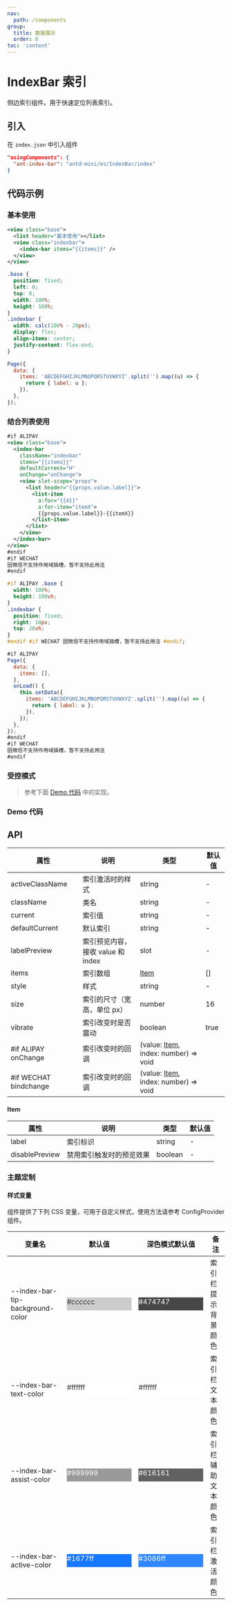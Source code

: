 ```yaml
---
nav:
  path: /components
group:
  title: 数据展示
  order: 8
toc: 'content'
---
```


# IndexBar 索引

侧边索引组件。用于快速定位列表索引。

## 引入

在 `index.json` 中引入组件

```json
"usingComponents": {
  "ant-index-bar": "antd-mini/es/IndexBar/index"
}
```

## 代码示例

### 基本使用

```xml
<view class="base">
  <list header="基本使用"></list>
  <view class="indexbar">
    <index-bar items="{{items}}" />
  </view>
</view>
```

```css
.base {
  position: fixed;
  left: 0;
  top: 0;
  width: 100%;
  height: 100%;
}
.indexbar {
  width: calc(100% - 20px);
  display: flex;
  align-items: center;
  justify-content: flex-end;
}
```

```js
Page({
  data: {
    items: 'ABCDEFGHIJKLMNOPQRSTUVWXYZ'.split('').map((u) => {
      return { label: u };
    }),
  },
});
```

### 结合列表使用

```xml
#if ALIPAY
<view class="base">
  <index-bar
    className="indexbar"
    items="{{items}}"
    defaultCurrent="H"
    onChange="onChange">
    <view slot-scope="props">
      <list header="{{props.value.label}}">
        <list-item
          a:for="{{4}}"
          a:for-item="itemX">
          {{props.value.label}}-{{itemX}}
        </list-item>
      </list>
    </view>
  </index-bar>
</view>
#endif
#if WECHAT
因微信不支持作用域插槽，暂不支持此用法
#endif
```

```css
#if ALIPAY .base {
  width: 100%;
  height: 100vh;
}
.indexbar {
  position: fixed;
  right: 10px;
  top: 20vh;
}
#endif #if WECHAT 因微信不支持作用域插槽，暂不支持此用法 #endif;
```

```js
#if ALIPAY
Page({
  data: {
    items: [],
  },
  onLoad() {
    this.setData({
      items: 'ABCDEFGHIJKLMNOPQRSTUVWXYZ'.split('').map((u) => {
        return { label: u };
      }),
    });
  },
});
#endif
#if WECHAT
因微信不支持作用域插槽，暂不支持此用法
#endif
```

### 受控模式

> 参考下面 [Demo 代码](#demo-代码) 中的实现。

### Demo 代码

<code src='../../demo/pages/IndexBar/index'></code>

## API

| 属性                   | 说明                              | 类型                                          | 默认值 |
| ---------------------- | --------------------------------- | --------------------------------------------- | ------ |
| activeClassName        | 索引激活时的样式                  | string                                        | -      |
| className              | 类名                              | string                                        | -      |
| current                | 索引值                            | string                                        | -      |
| defaultCurrent         | 默认索引                          | string                                        | -      |
| labelPreview           | 索引预览内容，接收 value 和 index | slot                                          | -      |
| items                  | 索引数组                          | [Item](#item)                                 | []     |
| style                  | 样式                              | string                                        | -      |
| size                   | 索引的尺寸（宽高，单位 px）       | number                                        | 16     |
| vibrate                | 索引改变时是否震动                | boolean                                       | true   |
| #if ALIPAY onChange    | 索引改变时的回调                  | (value: [Item](#item), index: number) => void |
| #if WECHAT bindchange | 索引改变时的回调                  | (value: [Item](#item), index: number) => void |

#### Item

| 属性           | 说明                     | 类型    | 默认值 |
| -------------- | ------------------------ | ------- | ------ |
| label          | 索引标识                 | string  | -      |
| disablePreview | 禁用索引触发时的预览效果 | boolean | -      |

### 主题定制

#### 样式变量

组件提供了下列 CSS 变量，可用于自定义样式，使用方法请参考 ConfigProvider 组件。

| 变量名                           | 默认值                                                                                            | 深色模式默认值                                                                                    | 备注               |
| -------------------------------- | ------------------------------------------------------------------------------------------------- | ------------------------------------------------------------------------------------------------- | ------------------ |
| --index-bar-tip-background-color | <div style="width: 150px; height: 30px; background-color: #cccccc; color: #333333;">#cccccc</div> | <div style="width: 150px; height: 30px; background-color: #474747; color: #ffffff;">#474747</div> | 索引栏提示背景颜色 |
| --index-bar-text-color           | <div style="width: 150px; height: 30px; background-color: #ffffff; color: #333333;">#ffffff</div> | <div style="width: 150px; height: 30px; background-color: #ffffff; color: #333333;">#ffffff</div> | 索引栏文本颜色     |
| --index-bar-assist-color         | <div style="width: 150px; height: 30px; background-color: #999999; color: #ffffff;">#999999</div> | <div style="width: 150px; height: 30px; background-color: #616161; color: #ffffff;">#616161</div> | 索引栏辅助文本颜色 |
| --index-bar-active-color         | <div style="width: 150px; height: 30px; background-color: #1677ff; color: #ffffff;">#1677ff</div> | <div style="width: 150px; height: 30px; background-color: #3086ff; color: #ffffff;">#3086ff</div> | 索引栏激活颜色     |
